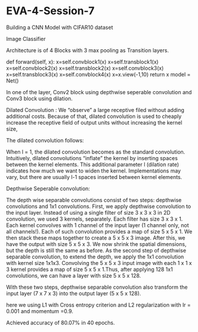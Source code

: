 # EVA-4-Session-7

Building a CNN Model with CIFAR10 dataset

Image Classifier

Architecture is of 4 Blocks with 3 max pooling as Transition layers.

 def forward(self, x):
      x=self.convblock1(x)
      x=self.transblock1(x)
      x=self.convblock2(x)
      x=self.transblock2(x)
      x=self.convblock3(x)
      x=self.transblock3(x)
      x=self.convblock4(x)
      x=x.view(-1,10)
      return x
model = Net()

In one of the layer, Conv2 block using depthwise seperable convolution and Conv3 block using dilation.

Dilated Convolution :
We “observe” a large receptive filed without adding additional costs. Because of that, dilated convolution is used to cheaply increase the receptive field of output units without increasing the kernel size,

The dilated convolution follows:
 

When l = 1, the dilated convolution becomes as the standard convolution.
Intuitively, dilated convolutions “inflate” the kernel by inserting spaces between the kernel elements. This additional parameter l (dilation rate) indicates how much we want to widen the kernel. Implementations may vary, but there are usually l-1 spaces inserted between kernel elements. 

Depthwise Seperable convolution:

The depth wise separable convolutions consist of two steps: depthwise convolutions and 1x1 convolutions.
First, we apply depthwise convolution to the input layer. Instead of using a single filter of size 3 x 3 x 3 in 2D convolution, we used 3 kernels, separately. Each filter has size 3 x 3 x 1. Each kernel convolves with 1 channel of the input layer (1 channel only, not all channels!). Each of such convolution provides a map of size 5 x 5 x 1. We then stack these maps together to create a 5 x 5 x 3 image. After this, we have the output with size 5 x 5 x 3. We now shrink the spatial dimensions, but the depth is still the same as before.
As the second step of depthwise separable convolution, to extend the depth, we apply the 1x1 convolution with kernel size 1x1x3. Convolving the 5 x 5 x 3 input image with each 1 x 1 x 3 kernel provides a map of size 5 x 5 x 1.Thus, after applying 128 1x1 convolutions, we can have a layer with size 5 x 5 x 128.

With these two steps, depthwise separable convolution also transform the input layer (7 x 7 x 3) into the output layer (5 x 5 x 128).

here we using L1 with Cross entropy criterion and L2 regularization with lr = 0.001 and momentum =0.9. 

Achieved accuracy of 80.07% in 40 epochs.

